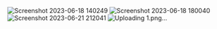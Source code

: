 ![Screenshot 2023-06-18 140249](https://github.com/amirrahi29/Admin-Panel-Template-ReactJs/assets/107117774/d596d318-136b-479f-ae93-137b6dfbd4b4)
![Screenshot 2023-06-18 180040](https://github.com/amirrahi29/Admin-Panel-Template-ReactJs/assets/107117774/b7c0455d-1ef9-4b4b-af40-60298c2f39fb)
![Screenshot 2023-06-21 212041](https://github.com/amirrahi29/Admin-Panel-Template-ReactJs/assets/107117774/35b18f87-54e1-41ec-a1ec-c69bbad77dc1)
![Uploading 1.png…]()

